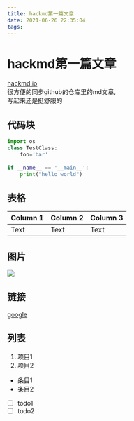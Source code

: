 ```yaml
---
title: hackmd第一篇文章
date: 2021-06-26 22:35:04
tags:
---
```


hackmd第一篇文章
===

[hackmd.io](https://hackmd.io)  
很方便的同步github的仓库里的md文章,  
写起来还是挺舒服的

## 代码块
``` python
import os
class TestClass:
    foo='bar'
    
if __name__ == '__main__':
    print("hello world")
```
## 表格


| Column 1 | Column 2 | Column 3 |
| -------- | -------- | -------- |
| Text     | Text     | Text     |

## 图片
![](https://i.imgur.com/ONsS7Kh.png)

## 链接
[google](https://www.google.com)
## 列表
1. 项目1
2. 项目2

* 条目1
* 条目2

- [ ] todo1
- [ ] todo2